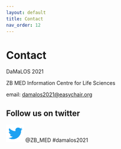 ```yaml
---
layout: default
title: Contact
nav_order: 12
---
```


# Contact

DaMaLOS 2021

ZB MED Information Centre for Life Sciences

email: damalos2021@easychair.org

## Follow us on twitter
![twitter](../img/twitter.gif) @ZB_MED #damalos2021
